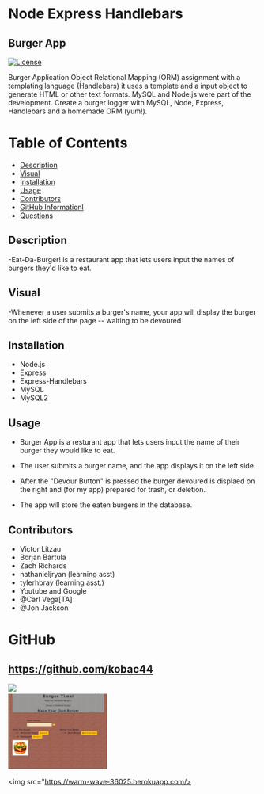 # Node Express Handlebars

## Burger App

[![License](https://img.shields.io/badge/License-MIT-lime.svg)](https://opensource.org/licenses/MIT)

Burger Application
Object Relational Mapping (ORM) assignment with a templating language (Handlebars) it uses a template and a input object to generate HTML or other text formats.
MySQL and Node.js were part of the development.
Create a burger logger with MySQL, Node, Express, Handlebars and a homemade ORM (yum!).

# Table of Contents

- [Description](#description)
- [Visual](#visual)
- [Installation](#installation)
- [Usage](#usage)
- [Contributors](#contributors)
- [GitHub Informationl](#github-information)
- [Questions](#questions)

## Description

-Eat-Da-Burger! is a restaurant app that lets users input the names of burgers they'd like to eat.

## Visual

-Whenever a user submits a burger's name, your app will display the burger on the left side of the page -- waiting to be devoured

## Installation

- Node.js
- Express
- Express-Handlebars
- MySQL
- MySQL2

## Usage

- Burger App is a resturant app that lets users input the name of their burger they would like to eat.

- The user submits a burger name, and the app displays it on the left side.

- After the "Devour Button" is pressed the burger devoured is displaed on the right and (for my app) prepared for trash, or deletion.

- The app will store the eaten burgers in the database.

## Contributors

- Victor Litzau
- Borjan Bartula
- Zach Richards
- nathanieljryan (learning asst)
- tylerhbray (learning asst.)
- Youtube and Google
- @Carl Vega[TA]
- @Jon Jackson

# GitHub

## https://github.com/kobac44

<img src="https://avatars0.githubusercontent.com/kobac44" width="200px">

<br>

<img src="./public1/assets/burgerApp.jpg" width="200px">

<br>

<img src="https://warm-wave-36025.herokuapp.com/>
